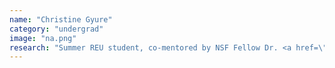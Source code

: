 ```yaml
---
name: "Christine Gyure"
category: "undergrad"
image: "na.png"
research: "Summer REU student, co-mentored by NSF Fellow Dr. <a href=\"https://www.kaleybrauer.com/\">Kaley Brauer</a>."
---
```

